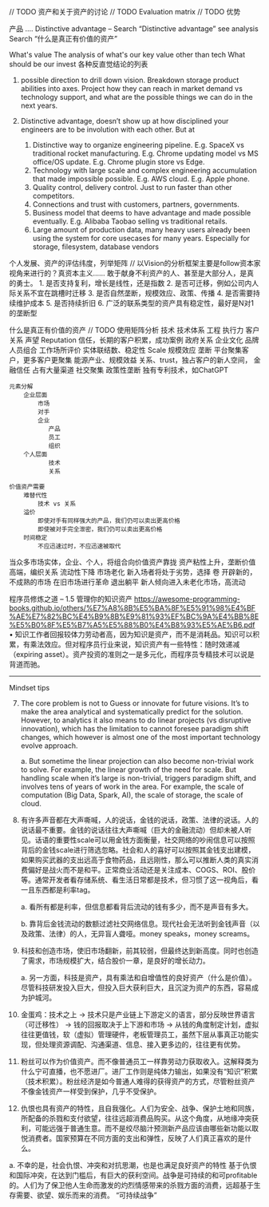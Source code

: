 




// TODO 资产和关于资产的讨论
// TODO Evaluation matrix
// TODO 优势


产品
    ….
Distinctive advantage – Search “Distinctive advantage” see analysis
Search “什么是真正有价值的资产”


What's value
    The analysis of what's our key value other than tech
    What should be our invest
    各种反直觉结论的列表


1. possible direction to drill down vision. Breakdown storage product abilities into axes. Project how they can reach in market demand vs technology support, and what are the possible things we can do in the next years.


8. Distinctive advantage, doesn’t show up at how disciplined your engineers are to be involution with each other. But at
    1) Distinctive way to organize engineering pipeline. E.g. SpaceX vs traditional rocket manufacturing. E.g. Chrome updating model vs MS office/OS update. E.g. Chrome plugin store vs Edge.
    2) Technology with large scale and complex engineering accumulation that made impossible possible. E.g. AWS cloud. E.g. Apple phone.
    3) Quality control, delivery control. Just to run faster than other competitors.
    4) Connections and trust with customers, partners, governments.
    5) Business model that deems to have advantage and made possible eventually. E.g. Alibaba Taobao selling vs traditional retails.
    6) Large amount of production data, many heavy users already been using the system for core usecases for many years. Especially for storage, filesystem, database vendors





个人发展、资产的评估纬度，列举矩阵    // 以Vision的分析框架主要是follow资本家视角来进行的？真资本主义…… 敢于献身不利资产的人、甚至是大部分人，是真的勇士。
    1. 是否支持复利，增长是线性，还是指数
    2. 是否可迁移，例如公司内人际关系不宜在跳槽时迁移
    3. 是否自然垄断，规模效应、政策、传播
    4. 是否需要持续维护成本
    5. 是否持续折旧
    6. 广泛的联系类型的资产具有稳定性，最好是N对1的垄断型



什么是真正有价值的资产    // TODO 使用矩阵分析
    技术
    技术体系
    工程
    执行力
客户关系
        声望 Reputation
        信任，长期的客户积累，成功案例
    政府关系
    企业文化
    品牌
    人员组合
工作场所评价
              实体联结数、稳定性
    Scale 规模效应
垄断
        平台聚集客户，更多客户更聚集
        能源产业、规模效益
        关系、trust，独占客户的新人空间，
        金融信任
        占有大量渠道
        社交聚集
        政策性垄断
        独有专利技术，如ChatGPT



    元素分解
        企业层面
            市场
            对手
            企业
               产品
               员工
               组织
        个人层面
               技术
               关系

    价值资产需要
        难替代性
            技术 vs 关系
        溢价
            即使对手有同样强大的产品，我们仍可以卖出更高价格
            即使被对手完全泄密，我们仍可以卖出更高价格
        时间稳定
            不应迅速过时，不应迅速被取代

当众多市场实体，企业、个人，将组合向价值资产靠拢
    资产粘性上升，垄断价值高端，编织关系
    流动性下降
    市场老化
     新入场者将处于劣势，选择
         卷
         开辟新的，不成熟的市场
         在旧市场进行革命
         退出躺平
        新人倾向进入未老化市场，高流动


程序员修炼之道 – 1.5 管理你的知识资产
https://awesome-programming-books.github.io/others/%E7%A8%8B%E5%BA%8F%E5%91%98%E4%BF%AE%E7%82%BC%E4%B9%8B%E9%81%93%EF%BC%9A%E4%BB%8E%E5%B0%8F%E5%B7%A5%E5%88%B0%E4%B8%93%E5%AE%B6.pdf
•	知识工作者回报较体力劳动者高，因为知识是资产，而不是消耗品。知识可以积累，有乘法效应。但对程序员行业来说，知识资产有一些特性：随时效递减（expiring asset）。资产投资的准则之一是多元化，而程序员专精技术可以说是背道而驰。

-------------



Mindset tips

7.  The core problem is not to Guess or innovate for future visions. It’s to make the area analytical and systematically predict for the solution. However, to analytics it also means to do linear projects (vs disruptive innovation), which has the limitation to cannot foresee paradigm shift changes, which however is almost one of the most important technology evolve approach.

    a.  But sometime the linear projection can also become non-trivial work to solve. For example, the linear growth of the need for scale. But handling scale when it’s large is non-trivial, triggers paradigm shift, and involves tens of years of work in the area. For example, the scale of computation (Big Data, Spark, AI), the scale of storage, the scale of cloud.

15. 有许多声音都在大声嘶喊，人的说话，金钱的说话，政策、法律的说话。人的说话最不重要。金钱的说话往往大声嘶喊（巨大的金融流动）但却未被人听见。话语的重要性scale可以用金钱方面衡量，社交网络的吵闹信息可以按照背后的金钱scale进行筛选忽略。社会和人的喜好可以按照其金钱支出建模，如果购买武器的支出远高于食物药品，且远刚性，那么可以推断人类的真实消费偏好是战火而不是和平。正常商业活动还是关注成本、COGS、ROI、股价等。通常开发者看存储系统、看生活日常都是技术，但习惯了这一视角后，看一且东西都是利率tag。

    a.  看所有都是利率，但信息都看背后流动的钱有多少，而不是声音有多大。

    b. 靠背后金钱流动的数额过滤社交网络信息。现代社会无法听到金钱声音（以及政策、法律）的人，无异盲人聋哑。money speaks，money screams。

17. 科技和创造市场，使旧市场翻新，前其较弱，但最终达到新高度。同时也创造了需求，市场规模扩大，结合股价一章，是良好的增长动力。

    a.  另一方面，科技是资产，具有乘法和自增值性的良好资产（什么是价值）。尽管科技研发投入巨大，但投入巨大获利巨大，且沉淀为资产的东西，容易成为护城河。

20. 金蛋鸡：技术之上 -> 技术只是产业链上下游定义的语言，部分反映世界语言（可迁移性） -> 钱的回报取决于上下游和市场 -> 从钱的角度制定计划，虚拟往往更值钱，软（虚拟）管理硬件，老板管理员工，虽然下层从事真正功能实现，但处理资源调配、沟通渠道、信息、接入更多边的，往往更有优势。

21.  粉丝可以作为价值资产。而不像普通员工一样靠劳动力获取收入。这解释类为什么宁可直播，也不愿进厂。进厂工作则是纯体力输出，如果没有“知识”积累（技术积累）。粉丝经济是如今普通人难得的获得资产的方式，尽管粉丝资产不像金钱资产一样受到保护，几乎不受保护。

22. 仇恨也具有资产的特性，且自我强化。人们为安全、战争、保护土地和同族，所配备的杀戮和支付欲望，往往远超消费品购买。从这个角度，从地缘冲突获利，可能远强于普通生意。而不是绞尽脑汁预测新产品应该由哪些新功能以取悦消费者。国家预算在不同方面的支出和弹性，反映了人们真正喜欢的是什么。

  a. 不幸的是，社会仇恨、冲突和对抗思潮，也是也满足良好资产的特性
      基于仇恨和国际冲突，在达到门槛后，有巨大的获利空间。战争是可持续的和可profitable的。人们为了保卫他人生命而激发的灼烈情感带来的杀戮方面的消费，远超基于生存需要、欲望、娱乐而来的消费。
      “可持续战争”

